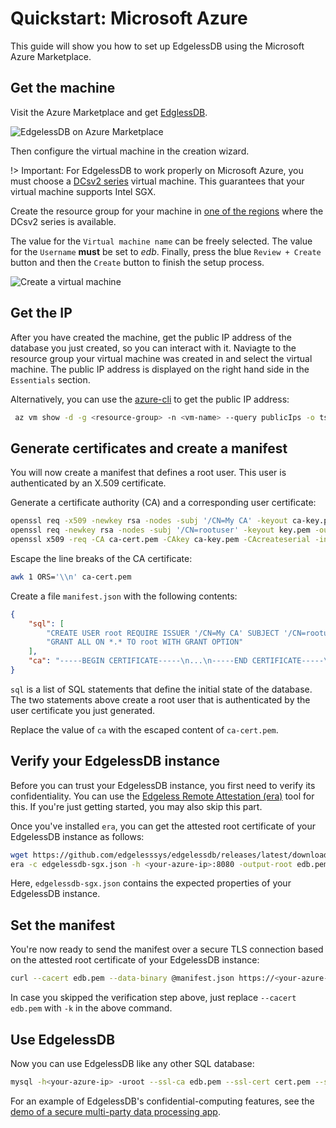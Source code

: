 # Quickstart: Microsoft Azure
This guide will show you how to set up EdgelessDB using the Microsoft Azure Marketplace.

## Get the machine
Visit the Azure Marketplace and get [EdglessDB](https://azuremarketplace.microsoft.com/en-us/marketplace/apps/edgelesssystems.edb?tab=Overview).

![EdgelessDB on Azure Marketplace](_media/azure/azure_get.png)

Then configure the virtual machine in the creation wizard.

!> Important: For EdgelessDB to work properly on Microsoft Azure, you must choose a [DCsv2 series](https://docs.microsoft.com/en-us/azure/virtual-machines/dcv2-series) virtual machine. This guarantees that your virtual machine supports Intel SGX.

Create the resource group for your machine in [one of the regions](https://azure.microsoft.com/en-us/global-infrastructure/services/?products=virtual-machines) where the DCsv2 series is available.

The value for the `Virtual machine name` can be freely selected.
The value for the `Username` **must** be set to _edb_.
Finally, press the blue `Review + Create` button and then the `Create` button to finish the setup process.

![Create a virtual machine](_media/azure/azure_wizard.png)

## Get the IP
After you have created the machine, get the public IP address of the database you just created, so you can interact with it.
Naviagte to the resource group your virtual machine was created in and select the virtual machine.
The public IP address is displayed on the right hand side in the `Essentials` section.

Alternatively, you can use the [azure-cli](https://docs.microsoft.com/en-us/cli/azure/install-azure-cli) to get the public IP address:
```bash
 az vm show -d -g <resource-group> -n <vm-name> --query publicIps -o tsv
```

## Generate certificates and create a manifest
You will now create a manifest that defines a root user. This user is authenticated by an X.509 certificate.

Generate a certificate authority (CA) and a corresponding user certificate:
```bash
openssl req -x509 -newkey rsa -nodes -subj '/CN=My CA' -keyout ca-key.pem -out ca-cert.pem
openssl req -newkey rsa -nodes -subj '/CN=rootuser' -keyout key.pem -out csr.pem
openssl x509 -req -CA ca-cert.pem -CAkey ca-key.pem -CAcreateserial -in csr.pem -out cert.pem
```

Escape the line breaks of the CA certificate:
```bash
awk 1 ORS='\\n' ca-cert.pem
```

Create a file `manifest.json` with the following contents:
```json
{
    "sql": [
        "CREATE USER root REQUIRE ISSUER '/CN=My CA' SUBJECT '/CN=rootuser'",
        "GRANT ALL ON *.* TO root WITH GRANT OPTION"
    ],
    "ca": "-----BEGIN CERTIFICATE-----\n...\n-----END CERTIFICATE-----\n"
}
```

`sql` is a list of SQL statements that define the initial state of the database. The two statements above create a root user that is authenticated by the user certificate you just generated.

Replace the value of `ca` with the escaped content of `ca-cert.pem`.

## Verify your EdgelessDB instance
Before you can trust your EdgelessDB instance, you first need to verify its confidentiality. You can use the [Edgeless Remote Attestation (era)](https://github.com/edgelesssys/era) tool for this. If you're just getting started, you may also skip this part.

Once you've installed `era`, you can get the attested root certificate of your EdgelessDB instance as follows:
```bash
wget https://github.com/edgelesssys/edgelessdb/releases/latest/download/edgelessdb-sgx.json
era -c edgelessdb-sgx.json -h <your-azure-ip>:8080 -output-root edb.pem
```

Here, `edgelessdb-sgx.json` contains the expected properties of your EdgelessDB instance.

## Set the manifest
You're now ready to send the manifest over a secure TLS connection based on the attested root certificate of your EdgelessDB instance:
```bash
curl --cacert edb.pem --data-binary @manifest.json https://<your-azure-ip>:8080/manifest
```

In case you skipped the verification step above, just replace `--cacert edb.pem` with `-k` in the above command.

## Use EdgelessDB
Now you can use EdgelessDB like any other SQL database:
```bash
mysql -h<your-azure-ip> -uroot --ssl-ca edb.pem --ssl-cert cert.pem --ssl-key key.pem
```

For an example of EdgelessDB's confidential-computing features, see the [demo of a secure multi-party data processing app](https://github.com/edgelesssys/edgelessdb/tree/main/demo).
